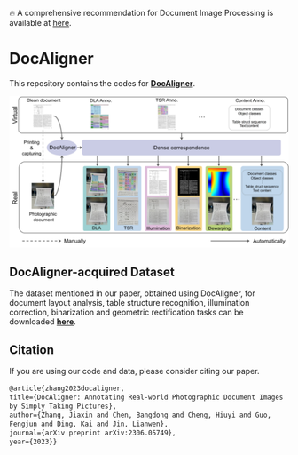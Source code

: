 🔥 A comprehensive recommendation for Document Image Processing is available at [here](https://github.com/ZZZHANG-jx/Recommendations-Document-Image-Processing).

# DocAligner 
This repository contains the codes for [**DocAligner**](https://arxiv.org/abs/2306.05749).
<p align="center">
  <img src="img/motivation.jpg">
</p>
<!-- 
## environment
```
conda env create -f environment.yml
```
The correlation layer is implemented in CUDA using CuPy, so CuPy is a required dependency. It can be installed using pip install cupy or alternatively using one of the provided binary packages as outlined in the CuPy repository. The code was developed using Python 3.7 & PyTorch 1.11 & CUDA 11.2, which is why I installed cupy for cuda112. For another CUDA version, change accordingly.
```
pip install cupy-cuda112 --no-cache-dir
``` -->

<!-- ## Training
```
train_efficient.py
``` -->


<!-- ## Inference
1. Weight preparation: The weights for non-rigid pre-alignment (pre.pkl) and hierarchical alignment (ha.pkl) can be downloaded [**here**](xxx).  
  
2. Data preparation: Source and target images need to be put in `./data/dataset_folder`. The names of source captured images should end with `_origin`, while names of target clean images should end with `_target`. The names of paired source and target should be the same except for the different name endings.

3. Perform non-rigid pre-alignment
```
python ./data/preprocess/MBD/infer.py --im_folder ./data/dataset_folder
```
3. Inference. Note that we offer 3 modes, which are 1: no self-supervision, 2: self-supervised optimization for each image separately, and 3: self-supervised optimization for the whole dataset. Mode 2 works best but is very time consuming, mode 3 is a compromise between performance and efficiency. 
```
python infer_test_time_optimize.py --mode 2 --im_folder ./data/dataset_folder
```
4. Obtain final grid based on grid from step 2 and 3. Such final grid correlates the source target clean image toward the source captured image.
```
python tools/sum_backwardmap.py --im_folder ./data/dataset_folder
```  
5. Utilization of final grid . Annotation transform (COCO format): Please refer to `tools/annotate_transform.py`. We also provide a script for COCO data visualization: `tools/coco_visualize.py`; Dewarping: We provide a script for dewarping the source captured image based on the final grid: `tools/dewarp.py` -->


## DocAligner-acquired Dataset
The dataset mentioned in our paper, obtained using DocAligner, for document layout analysis, table structure recognition, illumination correction, binarization and geometric rectification tasks can be downloaded [**here**](https://1drv.ms/f/s!Ak15mSdV3Wy4iOdLD3VCxzSeC82mJg?e=afLUBP).





## Citation
If you are using our code and data, please consider citing our paper.
```
@article{zhang2023docaligner,
title={DocAligner: Annotating Real-world Photographic Document Images by Simply Taking Pictures},
author={Zhang, Jiaxin and Chen, Bangdong and Cheng, Hiuyi and Guo, Fengjun and Ding, Kai and Jin, Lianwen},
journal={arXiv preprint arXiv:2306.05749},
year={2023}}
```

<!-- ## Training
@article{zhang2023docaligner,
title={Boosting Document Intelligence in Photographed Scenarios by Real-virtual Alignment},
author={Zhang, Jiaxin and Chen, Bangdong and Peng, Dezhi and Cheng, Hiuyi and Guo, Fengjun and Ding, Kai and Jin, Lianwen},
year={2023}}
-->
